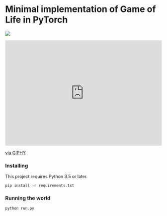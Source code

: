 # Minimal implementation of Game of Life in PyTorch

![](https://media.giphy.com/media/20NhzoJ0T9Ahc0ZKsP/giphy.gif)
<div style="width:100%;height:0;padding-bottom:67%;position:relative;"><iframe src="https://giphy.com/embed/20NhzoJ0T9Ahc0ZKsP" width="100%" height="100%" style="position:absolute" frameBorder="0" class="giphy-embed" allowFullScreen></iframe></div><p><a href="https://giphy.com/gifs/20NhzoJ0T9Ahc0ZKsP">via GIPHY</a></p>

### Installing

This project requires Python 3.5 or later.

```
pip install -r requirements.txt
```

### Running the world

```
python run.py
```
